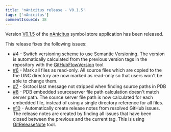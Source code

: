 ```yaml
---
title: 'nAnicitus release - V0.1.5'
tags: ['nAnicitus']
commentIssueId: 38
---
```


Version [V0.1.5](https://github.com/pvandervelde/nAnicitus/releases/tag/0.1.5) of the [nAnicitus](/projects/nanicitus.html) symbol store application has been released.  

This release fixes the following issues:

* [#4](https://github.com/pvandervelde/nAnicitus/issues/4) - Switch versioning scheme to use Semantic Versioning. The version is automatically calculated from the previous version tags in the repository with the [GitHubFlowVersion](https://github.com/JakeGinnivan/GitHubFlowVersion) tool.
* [#6](https://github.com/pvandervelde/nAnicitus/issues/6) - Mark all files as read-only. All source files which are copied to the the UNC directory are now marked as read-only so that users won't be able to change them.
* [#7](https://github.com/pvandervelde/nAnicitus/issues/7) - Srctool last message not stripped when finding source paths in PDB
* [#8](https://github.com/pvandervelde/nAnicitus/issues/8) - PDB embedded sourceserver file path calculation doesn't match server path. The source server file path is now calculated for each embedded file, instead of using a single directory reference for all files.
* [#10](https://github.com/pvandervelde/nAnicitus/issues/10) - Automatically create release notes from resolved GitHub issues. The release notes are created by finding all issues that have been closed between the previous and the current tag. This is using [GitReleaseNote](https://github.com/JakeGinnivan/GitReleaseNotes) tool.